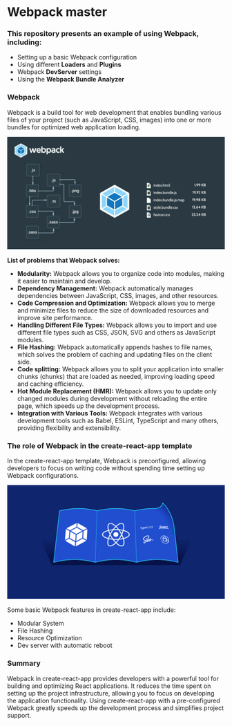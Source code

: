 # Webpack master

### This repository presents an example of using Webpack, including:

- Setting up a basic Webpack configuration
- Using different **Loaders** and **Plugins**
- Webpack **DevServer** settings
- Using the **Webpack Bundle Analyzer**

### Webpack

Webpack is a build tool for web development that enables bundling various files of your project (such as JavaScript, CSS, images) into one or more bundles for optimized web application loading.

![img.png](src/assets/readme/webpack.png)

**List of problems that Webpack solves:**
- **Modularity:** Webpack allows you to organize code into modules, making it easier to maintain and develop.
- **Dependency Management:** Webpack automatically manages dependencies between JavaScript, CSS, images, and other resources.
- **Code Compression and Optimization:** Webpack allows you to merge and minimize files to reduce the size of downloaded resources and improve site performance.
- **Handling Different File Types:** Webpack allows you to import and use different file types such as CSS, JSON, SVG and others as JavaScript modules.
- **File Hashing:** Webpack automatically appends hashes to file names, which solves the problem of caching and updating files on the client side.
- **Code splitting:** Webpack allows you to split your application into smaller chunks (chunks) that are loaded as needed, improving loading speed and caching efficiency.
- **Hot Module Replacement (HMR):** Webpack allows you to update only changed modules during development without reloading the entire page, which speeds up the development process.
- **Integration with Various Tools:** Webpack integrates with various development tools such as Babel, ESLint, TypeScript and many others, providing flexibility and extensibility.

### The role of Webpack in the create-react-app template

In the create-react-app template, Webpack is preconfigured, allowing developers to focus on writing code without spending time setting up Webpack configurations.

![img.png](src/assets/readme/cra.png)

Some basic Webpack features in create-react-app include:
- Modular System
- File Hashing
- Resource Optimization
- Dev server with automatic reboot

### Summary

Webpack in create-react-app provides developers with a powerful tool for building and optimizing React applications. It reduces the time spent on setting up the project infrastructure, allowing you to focus on developing the application functionality. Using create-react-app with a pre-configured Webpack greatly speeds up the development process and simplifies project support.
